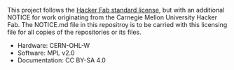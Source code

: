This project follows the [Hacker Fab standard license](https://docs.hackerfab.org/home), but with an additional NOTICE for work originating from the Carnegie Mellon University Hacker Fab. The NOTICE.md file in this repositroy is to be carried with this licensing file for all copies of the repositories or its files.

* Hardware: CERN-OHL-W
* Software: MPL v2.0
* Documentation: CC BY-SA 4.0

